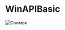 # WinAPIBasic
![Снимок](https://github.com/sxfour/WinAPIBasic/assets/112577182/f5daf346-8a54-4201-b827-91628b972049)
